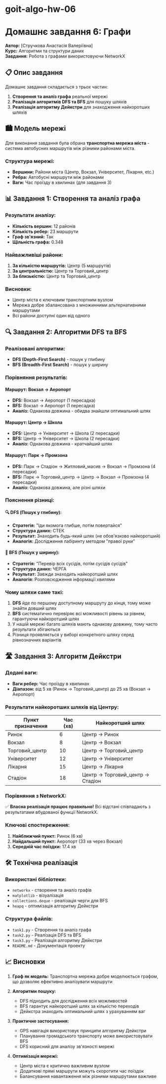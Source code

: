 # goit-algo-hw-06
# Домашнє завдання 6: Графи

**Автор:** [Стручкова Анастасія Валеріївна]  
**Курс:** Алгоритми та структури даних  
**Завдання:** Робота з графами використовуючи NetworkX

## 📋 Опис завдання

Домашнє завдання складається з трьох частин:
1. **Створення та аналіз графа** реальної мережі
2. **Реалізація алгоритмів DFS та BFS** для пошуку шляхів
3. **Реалізація алгоритму Дейкстри** для знаходження найкоротших шляхів

## 🏙️ Модель мережі

Для виконання завдання була обрана **транспортна мережа міста** - система автобусних маршрутів між різними районами міста.

### Структура мережі:
- **Вершини:** Райони міста (Центр, Вокзал, Університет, Лікарня, etc.)
- **Ребра:** Автобусні маршрути між районами
- **Ваги:** Час проїзду в хвилинах (для завдання 3)

## 📊 Завдання 1: Створення та аналіз графа

### Результати аналізу:
- **Кількість вершин:** 12 районів
- **Кількість ребер:** 23 маршрути
- **Граф зв'язний:** Так
- **Щільність графа:** 0.348

### Найважливіші райони:
1. **За кількістю маршрутів:** Центр (5 маршрутів)
2. **За центральністю:** Центр та Торговий_центр
3. **За близькістю:** Центр та Торговий_центр

### Висновки:
- Центр міста є ключовим транспортним вузлом
- Мережа добре збалансована з множинними альтернативними маршрутами
- Всі райони доступні один від одного

## 🔍 Завдання 2: Алгоритми DFS та BFS

### Реалізовані алгоритми:
- **DFS (Depth-First Search)** - пошук у глибину
- **BFS (Breadth-First Search)** - пошук у ширину

### Порівняння результатів:

#### Маршрут: Вокзал → Аеропорт
- **DFS:** Вокзал → Аеропорт (1 пересадка)
- **BFS:** Вокзал → Аеропорт (1 пересадка)
- **Аналіз:** Однакова довжина - обидва знайшли оптимальний шлях

#### Маршрут: Центр → Школа  
- **DFS:** Центр → Університет → Школа (2 пересадки)
- **BFS:** Центр → Університет → Школа (2 пересадки)
- **Аналіз:** Однакова довжина - кратчайший шлях

#### Маршрут: Парк → Промзона
- **DFS:** Парк → Стадіон → Житловий_масив → Вокзал → Промзона (4 пересадки)
- **BFS:** Парк → Торговий_центр → Центр → Вокзал → Промзона (4 пересадки)
- **Аналіз:** Однакова довжина, але різні шляхи

### Пояснення різниці:

#### 🔍 DFS (Пошук у глибину):
- **Стратегія:** "Іди якомога глибше, потім повертайся"
- **Структура даних:** СТЕК
- **Результат:** Знаходить будь-який шлях (не обов'язково найкоротший)
- **Аналогія:** Дослідження лабіринту методом "правої руки"

#### 🌊 BFS (Пошук у ширину):
- **Стратегія:** "Перевір всіх сусідів, потім сусідів сусідів"
- **Структура даних:** ЧЕРГА
- **Результат:** Завжди знаходить найкоротший шлях
- **Аналогія:** Розповсюдження інформації хвилями

### Чому шляхи саме такі:

1. **DFS** йде по першому доступному маршруту до кінця, тому може знайти довший шлях
2. **BFS** систематично перевіряє всі можливості рівень за рівнем, гарантуючи найкоротший шлях
3. У нашій мережі багато шляхів мають однакову довжину, тому часто результати збігаються
4. Різниця проявляється у виборі конкретного шляху серед рівнозначних варіантів

## 🛣️ Завдання 3: Алгоритм Дейкстри

### Додані ваги:
- **Ваги ребер:** Час проїзду в хвилинах
- **Діапазон:** від 5 хв (Ринок → Торговий_центр) до 25 хв (Вокзал → Аеропорт)

### Результати найкоротших шляхів від Центру:

| Пункт призначення | Час (хв) | Найкоротший шлях |
|-------------------|----------|------------------|
| Ринок | 6 | Центр → Ринок |
| Вокзал | 8 | Центр → Вокзал |
| Торговий_центр | 10 | Центр → Торговий_центр |
| Університет | 12 | Центр → Університет |
| Лікарня | 15 | Центр → Лікарня |
| Стадіон | 18 | Центр → Торговий_центр → Стадіон |

### Порівняння з NetworkX:
✅ **Власна реалізація працює правильно!** Всі відстані співпадають з результатами вбудованої функції NetworkX.

### Ключові спостереження:
1. **Найближчий пункт:** Ринок (6 хв)
2. **Найдальший пункт:** Аеропорт (33 хв через Вокзал)
3. **Середній час поїздки:** 17.4 хв

## 🛠️ Технічна реалізація

### Використані бібліотеки:
- `networkx` - створення та аналіз графів
- `matplotlib` - візуалізація
- `collections.deque` - реалізація черги для BFS
- `heapq` - оптимізація алгоритму Дейкстри

### Структура файлів:
- `task1.py` - Створення та аналіз графа
- `task2.py` - Реалізація DFS та BFS
- `task3.py` - Реалізація алгоритму Дейкстри
- `README.md` - Документація проекту

## 📈 Висновки

1. **Граф як модель:** Транспортна мережа добре моделюється графом, що дозволяє ефективно аналізувати маршрути

2. **Алгоритми пошуку:**
   - DFS підходить для дослідження всіх можливостей
   - BFS гарантує найкоротший шлях за кількістю переходів
   - Дейкстра знаходить оптимальний шлях з урахуванням ваг

3. **Практичне застосування:**
   - GPS навігація використовує принципи алгоритму Дейкстри
   - Планування громадського транспорту може використовувати BFS
   - DFS корисний для аналізу зв'язності мережі

4. **Оптимізація мережі:**
   - Центр міста є критично важливим вузлом
   - Додаткові прямі маршрути можуть скоротити час поїздок
   - Балансування навантаження між різними маршрутами важливе
